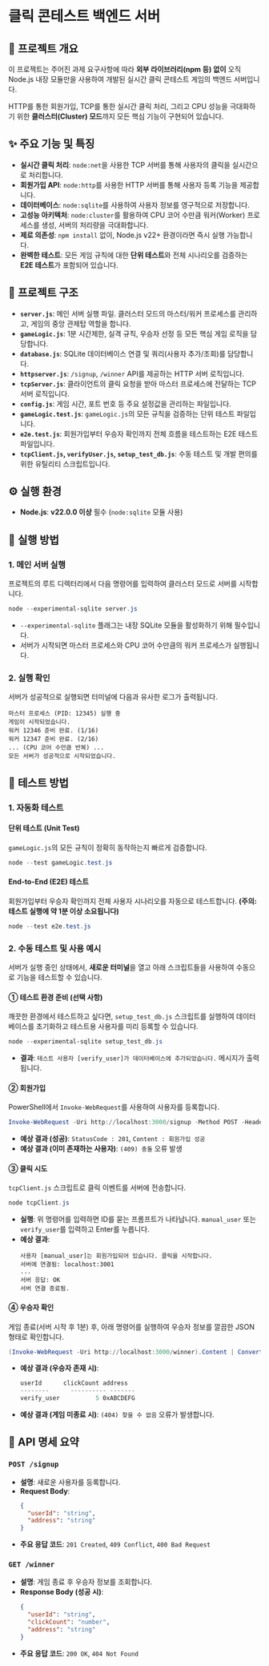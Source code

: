 # 클릭 콘테스트 백엔드 서버

## 📖 프로젝트 개요

이 프로젝트는 주어진 과제 요구사항에 따라 **외부 라이브러리(npm 등) 없이** 오직 Node.js 내장 모듈만을 사용하여 개발된 실시간 클릭 콘테스트 게임의 백엔드 서버입니다.

HTTP를 통한 회원가입, TCP를 통한 실시간 클릭 처리, 그리고 CPU 성능을 극대화하기 위한 **클러스터(Cluster) 모드**까지 모든 핵심 기능이 구현되어 있습니다.

## ✨ 주요 기능 및 특징

- **실시간 클릭 처리**: `node:net`을 사용한 TCP 서버를 통해 사용자의 클릭을 실시간으로 처리합니다.
- **회원가입 API**: `node:http`를 사용한 HTTP 서버를 통해 사용자 등록 기능을 제공합니다.
- **데이터베이스**: `node:sqlite`를 사용하여 사용자 정보를 영구적으로 저장합니다.
- **고성능 아키텍처**: `node:cluster`를 활용하여 CPU 코어 수만큼 워커(Worker) 프로세스를 생성, 서버의 처리량을 극대화합니다.
- **제로 의존성**: `npm install` 없이, Node.js v22+ 환경이라면 즉시 실행 가능합니다.
- **완벽한 테스트**: 모든 게임 규칙에 대한 **단위 테스트**와 전체 시나리오를 검증하는 **E2E 테스트**가 포함되어 있습니다.

## 📂 프로젝트 구조

- **`server.js`**: 메인 서버 실행 파일. 클러스터 모드의 마스터/워커 프로세스를 관리하고, 게임의 중앙 관제탑 역할을 합니다.
- **`gameLogic.js`**: 1분 시간제한, 실격 규칙, 우승자 선정 등 모든 핵심 게임 로직을 담당합니다.
- **`database.js`**: SQLite 데이터베이스 연결 및 쿼리(사용자 추가/조회)를 담당합니다.
- **`httpserver.js`**: `/signup`, `/winner` API를 제공하는 HTTP 서버 로직입니다.
- **`tcpServer.js`**: 클라이언트의 클릭 요청을 받아 마스터 프로세스에 전달하는 TCP 서버 로직입니다.
- **`config.js`**: 게임 시간, 포트 번호 등 주요 설정값을 관리하는 파일입니다.
- **`gameLogic.test.js`**: `gameLogic.js`의 모든 규칙을 검증하는 단위 테스트 파일입니다.
- **`e2e.test.js`**: 회원가입부터 우승자 확인까지 전체 흐름을 테스트하는 E2E 테스트 파일입니다.
- **`tcpClient.js`, `verifyUser.js`, `setup_test_db.js`**: 수동 테스트 및 개발 편의를 위한 유틸리티 스크립트입니다.

## ⚙️ 실행 환경

- **Node.js**: **v22.0.0 이상** 필수 (`node:sqlite` 모듈 사용)

## 🚀 실행 방법

### 1. 메인 서버 실행

프로젝트의 루트 디렉터리에서 다음 명령어를 입력하여 클러스터 모드로 서버를 시작합니다.

```powershell
node --experimental-sqlite server.js
```

- `--experimental-sqlite` 플래그는 내장 SQLite 모듈을 활성화하기 위해 필수입니다.
- 서버가 시작되면 마스터 프로세스와 CPU 코어 수만큼의 워커 프로세스가 실행됩니다.

### 2. 실행 확인

서버가 성공적으로 실행되면 터미널에 다음과 유사한 로그가 출력됩니다.

```text
마스터 프로세스 (PID: 12345) 실행 중
게임이 시작되었습니다.
워커 12346 준비 완료. (1/16)
워커 12347 준비 완료. (2/16)
... (CPU 코어 수만큼 반복) ...
모든 서버가 성공적으로 시작되었습니다.
```

## 🧪 테스트 방법

### 1. 자동화 테스트

#### 단위 테스트 (Unit Test)

`gameLogic.js`의 모든 규칙이 정확히 동작하는지 빠르게 검증합니다.

```powershell
node --test gameLogic.test.js
```

#### End-to-End (E2E) 테스트

회원가입부터 우승자 확인까지 전체 사용자 시나리오를 자동으로 테스트합니다. **(주의: 테스트 실행에 약 1분 이상 소요됩니다)**

```powershell
node --test e2e.test.js
```

### 2. 수동 테스트 및 사용 예시

서버가 실행 중인 상태에서, **새로운 터미널**을 열고 아래 스크립트들을 사용하여 수동으로 기능을 테스트할 수 있습니다.

#### ① 테스트 환경 준비 (선택 사항)

깨끗한 환경에서 테스트하고 싶다면, `setup_test_db.js` 스크립트를 실행하여 데이터베이스를 초기화하고 테스트용 사용자를 미리 등록할 수 있습니다.

```powershell
node --experimental-sqlite setup_test_db.js
```
- **결과**: `테스트 사용자 [verify_user]가 데이터베이스에 추가되었습니다.` 메시지가 출력됩니다.

#### ② 회원가입

PowerShell에서 `Invoke-WebRequest`를 사용하여 사용자를 등록합니다.

```powershell
Invoke-WebRequest -Uri http://localhost:3000/signup -Method POST -Headers @{"Content-Type"="application/json"} -Body '{"userId": "manual_user", "address": "seoul"}'
```

- **예상 결과 (성공)**: `StatusCode : 201`, `Content : 회원가입 성공`
- **예상 결과 (이미 존재하는 사용자)**: `(409) 충돌` 오류 발생

#### ③ 클릭 시도

`tcpClient.js` 스크립트로 클릭 이벤트를 서버에 전송합니다.

```powershell
node tcpClient.js
```

- **실행**: 위 명령어를 입력하면 ID를 묻는 프롬프트가 나타납니다. `manual_user` 또는 `verify_user`를 입력하고 Enter를 누릅니다.
- **예상 결과**:
  ```text
  사용자 [manual_user]는 회원가입되어 있습니다. 클릭을 시작합니다.
  서버에 연결됨: localhost:3001
  ...
  서버 응답: OK
  서버 연결 종료됨.
  ```

#### ④ 우승자 확인

게임 종료(서버 시작 후 1분) 후, 아래 명령어를 실행하여 우승자 정보를 깔끔한 JSON 형태로 확인합니다.

```powershell
(Invoke-WebRequest -Uri http://localhost:3000/winner).Content | ConvertFrom-Json
```

- **예상 결과 (우승자 존재 시)**:
  ```powershell
  userId      clickCount address
  --------      ---------- -------
  verify_user          5 0xABCDEFG
  ```
- **예상 결과 (게임 미종료 시)**: `(404) 찾을 수 없음` 오류가 발생합니다.

## 📝 API 명세 요약

### `POST /signup`

- **설명**: 새로운 사용자를 등록합니다.
- **Request Body**:
  ```json
  {
    "userId": "string",
    "address": "string"
  }
  ```
- **주요 응답 코드**: `201 Created`, `409 Conflict`, `400 Bad Request`

### `GET /winner`

- **설명**: 게임 종료 후 우승자 정보를 조회합니다.
- **Response Body (성공 시)**:
  ```json
  {
    "userId": "string",
    "clickCount": "number",
    "address": "string"
  }
  ```
- **주요 응답 코드**: `200 OK`, `404 Not Found`
